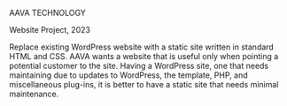 AAVA TECHNOLOGY

Website Project, 2023

Replace existing WordPress website with a static site written in standard HTML and CSS. AAVA wants a website that is useful only when pointing a potential customer to the site. Having a WordPress site, one that needs maintaining due to updates to WordPress, the template, PHP, and miscellaneous plug-ins, it is better to have a static site that needs minimal maintenance.

